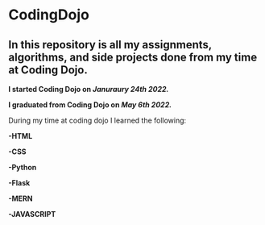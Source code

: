 # CodingDojo
## In this repository is all my assignments, algorithms, and side projects done from my time at Coding Dojo.
**I started Coding Dojo on _Januraury 24th 2022._**

**I graduated from Coding Dojo on _May 6th 2022._**

During my time at coding dojo I learned the following:

**-HTML**

**-CSS**

**-Python**

**-Flask**
  
**-MERN**

**-JAVASCRIPT**
